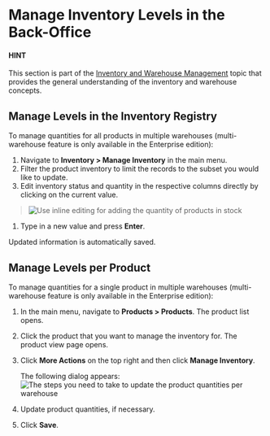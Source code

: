 <a id="user-guide-inventory-manage-levels"></a>

# Manage Inventory Levels in the Back-Office

#### HINT
This section is part of the [Inventory and Warehouse Management](../../concept-guides/inventory/index.md#concept-guide-inventory) topic that provides the general understanding of the inventory and warehouse concepts.

## Manage Levels in the Inventory Registry

To manage quantities for all products in multiple warehouses (multi-warehouse feature is only available in the Enterprise edition):

1. Navigate to **Inventory > Manage Inventory** in the main menu.
2. Filter the product inventory to limit the records to the subset you would like to update.
3. Edit inventory status and quantity in the respective columns directly by clicking on the current value.

> ![Use inline editing for adding the quantity of products in stock](user/img/inventory/manage_inventory_from_registry.png)
1. Type in a new value and press **Enter**.

Updated information is automatically saved.

<a id="doc-products-actions-manage-inventory-per-product"></a>

## Manage Levels per Product

<!-- start_products_manage_inventory -->

To manage quantities for a single product in multiple warehouses (multi-warehouse feature is only available in the Enterprise edition):

1. In the main menu, navigate to **Products > Products**. The product list opens.
2. Click the product that you want to manage the inventory for. The product view page opens.
3. Click **More Actions** on the top right and then click **Manage Inventory**.

   The following dialog appears:
   ![The steps you need to take to update the product quantities per warehouse](user/img/inventory/manage_inventory_product_page.png)
4. Update product quantities, if necessary.
5. Click **Save**.

<!-- stop_products_manage_inventory -->
